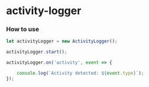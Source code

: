 # activity-logger

### How to use

```javascript
let activityLogger = new ActivityLogger();

activityLogger.start();

activityLogger.on('activity', event => {

    console.log(`Activity detected: ${event.type}`);
});
```
